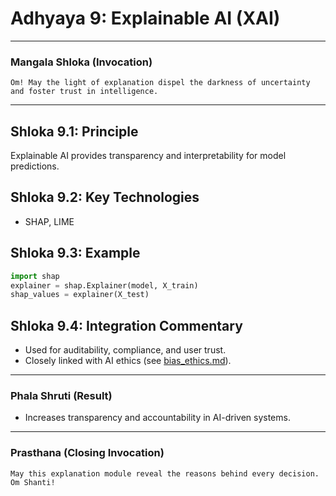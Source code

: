 # Adhyaya 9: Explainable AI (XAI)

---

### **Mangala Shloka (Invocation)**

```text
Om! May the light of explanation dispel the darkness of uncertainty and foster trust in intelligence.
```

---

## **Shloka 9.1: Principle**
Explainable AI provides transparency and interpretability for model predictions.

## **Shloka 9.2: Key Technologies**
- SHAP, LIME

## **Shloka 9.3: Example**
```python
import shap
explainer = shap.Explainer(model, X_train)
shap_values = explainer(X_test)
```

## **Shloka 9.4: Integration Commentary**
- Used for auditability, compliance, and user trust.
- Closely linked with AI ethics (see [bias_ethics.md](bias_ethics.md)).

---

### **Phala Shruti (Result)**
- Increases transparency and accountability in AI-driven systems.

---

### **Prasthana (Closing Invocation)**

```text
May this explanation module reveal the reasons behind every decision. Om Shanti!
```
